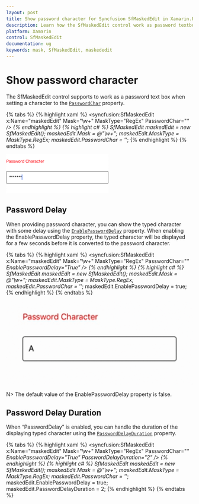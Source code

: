 ```yaml
---
layout: post
title: Show password character for Syncfusion SfMaskedEdit in Xamarin.Forms
description: Learn how the SfMaskedEdit control work as password textbox and how can we apply password delay with password delay duration.
platform: Xamarin
control: SfMaskedEdit
documentation: ug 
keywords: mask, SfMaskedEdit, maskededit
---
```


# Show password character

The SfMaskedEdit control supports to work as a password text box when setting a character to the [`PasswordChar`](https://help.syncfusion.com/cr/cref_files/xamarin/Syncfusion.SfMaskedEdit.XForms~Syncfusion.XForms.MaskedEdit.SfMaskedEdit~PasswordChar.html) property.

{% tabs %}
{% highlight xaml %}
<syncfusion:SfMaskedEdit x:Name="maskedEdit" Mask="\w+" MaskType="RegEx" PasswordChar="*"  />
{% endhighlight %}
{% highlight c# %}
SfMaskedEdit maskedEdit = new SfMaskedEdit();
maskedEdit.Mask = @"\w+";
maskedEdit.MaskType = MaskType.RegEx;
maskedEdit.PasswordChar = '*';
{% endhighlight %}
{% endtabs %}

![Show Password Char](SfMaskedEditImages/PasswordChar.png)

## Password Delay

When providing password character, you can show the typed character with some delay using the [`EnablePasswordDelay`](https://help.syncfusion.com/cr/cref_files/xamarin/Syncfusion.SfMaskedEdit.XForms~Syncfusion.XForms.MaskedEdit.SfMaskedEdit~EnablePasswordDelay.html) property. When enabling the EnablePasswordDelay property, the typed character will be displayed for a few seconds before it is converted to the password character.  

{% tabs %}
{% highlight xaml %}
<syncfusion:SfMaskedEdit x:Name="maskedEdit" Mask="\w+" MaskType="RegEx" PasswordChar="*" EnablePasswordDelay="True" />
{% endhighlight %}
{% highlight c# %}
SfMaskedEdit maskedEdit = new SfMaskedEdit();
maskedEdit.Mask = @"\w+";
maskedEdit.MaskType = MaskType.RegEx;
maskedEdit.PasswordChar = '*';
maskedEdit.EnablePasswordDelay = true;
{% endhighlight %}
{% endtabs %}

![Delay password character](SfMaskedEditImages/Passworddelayfeature.gif)

N> The default value of the EnablePasswordDelay property is false.

## Password Delay Duration

When “PasswordDelay” is enabled, you can handle the duration of the displaying typed character using the [`PasswordDelayDuration`](https://help.syncfusion.com/cr/cref_files/xamarin/Syncfusion.SfMaskedEdit.XForms~Syncfusion.XForms.MaskedEdit.SfMaskedEdit~PasswordDelayDuration.html) property.   

{% tabs %}
{% highlight xaml %}
<syncfusion:SfMaskedEdit x:Name="maskedEdit" Mask="\w+" MaskType="RegEx" PasswordChar="*" EnablePasswordDelay="True" PasswordDelayDuration="2" />
{% endhighlight %}
{% highlight c# %}
SfMaskedEdit maskedEdit = new SfMaskedEdit();
maskedEdit.Mask = @"\w+";
maskedEdit.MaskType = MaskType.RegEx;
maskedEdit.PasswordChar = '*';
maskedEdit.EnablePasswordDelay = true;
maskedEdit.PasswordDelayDuration = 2;
{% endhighlight %}
{% endtabs %}